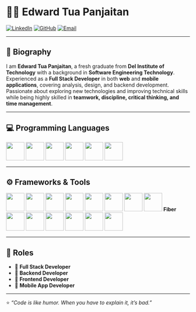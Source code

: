 # 👨‍💻 Edward Tua Panjaitan

[![LinkedIn](https://img.shields.io/badge/LinkedIn-Edward%20Tua%20Panjaitan-blue?logo=linkedin)](https://www.linkedin.com/in/edward-tua-panjaitan/)
[![GitHub](https://img.shields.io/badge/GitHub-seccret404-black?logo=github)](https://github.com/seccret404)
[![Email](https://img.shields.io/badge/Email-edwardtua25%40gmail.com-red?logo=gmail)](mailto:edwardtua25@gmail.com)

---

## 📌 Biography
I am **Edward Tua Panjaitan**, a fresh graduate from **Del Institute of Technology** with a background in **Software Engineering Technology**.  
Experienced as a **Full Stack Developer** in both **web** and **mobile applications**, covering analysis, design, and backend development.  
Passionate about exploring new technologies and improving technical skills while being highly skilled in **teamwork, discipline, critical thinking, and time management**.

---

## 💻 Programming Languages
<p align="left">
  <img src="https://cdn.jsdelivr.net/gh/devicons/devicon/icons/javascript/javascript-original.svg" width="50"/>
  <img src="https://cdn.jsdelivr.net/gh/devicons/devicon/icons/typescript/typescript-original.svg" width="50"/>
  <img src="https://cdn.jsdelivr.net/gh/devicons/devicon/icons/php/php-original.svg" width="50"/>
  <img src="https://cdn.jsdelivr.net/gh/devicons/devicon/icons/go/go-original.svg" width="50"/>
  <img src="https://cdn.jsdelivr.net/gh/devicons/devicon/icons/java/java-original.svg" width="50"/>
  <img src="https://cdn.jsdelivr.net/gh/devicons/devicon/icons/html5/html5-original.svg" width="50"/>
</p>

---

## ⚙️ Frameworks & Tools
<p align="left">
  <!-- Laravel -->
  <img src="https://www.vectorlogo.zone/logos/laravel/laravel-icon.svg" width="50"/>
  <!-- Express -->
  <img src="https://cdn.jsdelivr.net/gh/devicons/devicon/icons/express/express-original.svg" width="50"/>
  <!-- React -->
  <img src="https://cdn.jsdelivr.net/gh/devicons/devicon/icons/react/react-original.svg" width="50"/>
  <!-- Next.js -->
  <img src="https://cdn.jsdelivr.net/gh/devicons/devicon/icons/nextjs/nextjs-original.svg" width="50"/>
  <!-- Vue.js -->
  <img src="https://cdn.jsdelivr.net/gh/devicons/devicon/icons/vuejs/vuejs-original.svg" width="50"/>
  <!-- React Native -->
  <img src="https://cdn.jsdelivr.net/gh/devicons/devicon/icons/react/react-original.svg" width="50"/>
  <!-- Tailwind CSS -->
  <img src="https://www.vectorlogo.zone/logos/tailwindcss/tailwindcss-icon.svg" width="50"/>
  <!-- Go Fiber -->
  <img src="https://cdn.jsdelivr.net/gh/devicons/devicon/icons/go/go-original.svg" width="50"/> <b>Fiber</b>
  <!-- Docker -->
  <img src="https://cdn.jsdelivr.net/gh/devicons/devicon/icons/docker/docker-original.svg" width="50"/>
  <!-- Redis -->
  <img src="https://cdn.jsdelivr.net/gh/devicons/devicon/icons/redis/redis-original.svg" width="50"/>
  <!-- Nginx -->
  <img src="https://cdn.jsdelivr.net/gh/devicons/devicon/icons/nginx/nginx-original.svg" width="50"/>
  <!-- MySQL -->
  <img src="https://cdn.jsdelivr.net/gh/devicons/devicon/icons/mysql/mysql-original.svg" width="50"/>
  <!-- PostgreSQL -->
  <img src="https://cdn.jsdelivr.net/gh/devicons/devicon/icons/postgresql/postgresql-original.svg" width="50"/>
  <!-- GitHub Actions -->
  <img src="https://avatars.githubusercontent.com/u/44036562?s=200&v=4" width="50"/>
</p>


---

## 🎯 Roles
- 🔹 **Full Stack Developer**  
- 🔹 **Backend Developer**  
- 🔹 **Frontend Developer**  
- 🔹 **Mobile App Developer**  

---

⭐ *“Code is like humor. When you have to explain it, it’s bad.”*  
